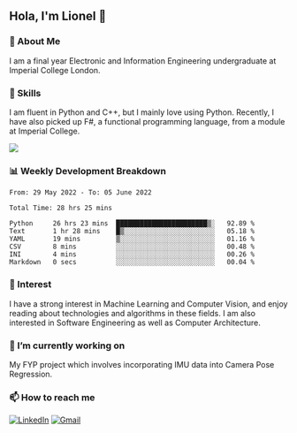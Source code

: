 ## Hola, I'm Lionel 👋

### 🚀 About Me
I am a final year Electronic and Information Engineering undergraduate at Imperial College London. 

### 🔨 Skills 
I am fluent in Python and C++, but I mainly love using Python. Recently, I have also picked up F#, a functional programming language, from a module at Imperial College. 

<img src="https://github-readme-stats.vercel.app/api?username=sytan98&&show_icons=true&title_color=ffffff&icon_color=bb2acf&text_color=daf7dc&bg_color=151515">

### 📊 Weekly Development Breakdown
<!--START_SECTION:waka-->

```text
From: 29 May 2022 - To: 05 June 2022

Total Time: 28 hrs 25 mins

Python     26 hrs 23 mins  ███████████████████████▒░   92.89 %
Text       1 hr 28 mins    █▒░░░░░░░░░░░░░░░░░░░░░░░   05.18 %
YAML       19 mins         ▒░░░░░░░░░░░░░░░░░░░░░░░░   01.16 %
CSV        8 mins          ░░░░░░░░░░░░░░░░░░░░░░░░░   00.48 %
INI        4 mins          ░░░░░░░░░░░░░░░░░░░░░░░░░   00.26 %
Markdown   0 secs          ░░░░░░░░░░░░░░░░░░░░░░░░░   00.04 %
```

<!--END_SECTION:waka-->

### 🌱 Interest 
I have a strong interest in Machine Learning and Computer Vision, and enjoy reading about technologies and algorithms in these fields. I am also interested in Software Engineering as well as Computer Architecture.

### 🔭 I’m currently working on 
My FYP project which involves incorporating IMU data into Camera Pose Regression. 

### 📫 How to reach me
[![LinkedIn](https://img.shields.io/badge/linkedin-%230077B5.svg?style=for-the-badge&logo=linkedin&logoColor=white)](https://www.linkedin.com/in/si-yu-lionel-tan-28a414105/)
[![Gmail](https://img.shields.io/badge/Gmail-D14836?style=for-the-badge&logo=gmail&logoColor=white)](mailto:tansiyu1@gmail.com)
